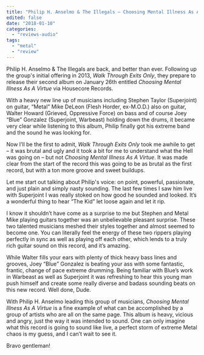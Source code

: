 ```yaml
---
title: "Philip H. Anselmo & The Illegals – Choosing Mental Illness As A Virtue"
edited: false
date: "2018-01-10"
categories:
  - "reviews-audio"
tags:
  - "metal"
  - "review"
---
```


Philip H. Anselmo & The Illegals are back, and better than ever. Following up the group's initial offering in 2013, _Walk Through Exits Only_, they prepare to release their second album on January 26th entitled _Choosing Mental Illness As A Virtue_ via Housecore Records.

With a heavy new line up of musicians including Stephen Taylor (Superjoint) on guitar, “Metal” Mike DeLeon (Flesh Horder, ex-M.O.D.) also on guitar, Walter Howard (Grieved, Oppressive Force) on bass and of course Joey “Blue” Gonzalez (Superjoint, Warbeast) holding down the drums, it became very clear while listening to this album, Philip finally got his extreme band and the sound he was looking for.

Now I’ll be the first to admit, _Walk Through Exits Only_ took me awhile to get – it was brutal and ugly and it took a bit for me to understand what the Hell was going on – but not _Choosing Mental Illness As A Virtue_. It was made clear from the start of the record this was going to be as brutal as the first record, but with a ton more groove and sweet buildups.

Let me start out talking about Philip's voice: on point, powerful, passionate, and just plain and simply nasty sounding. The last few times I saw him live with Superjoint I was really stoked on how good he sounded and looked. It’s a wonderful thing to hear “The Kid” let loose again and let it rip.

I know it shouldn’t have come as a surprise to me but Stephen and Metal Mike playing guitars together was an unbelievable pleasant surprise. These two talented musicians meshed their styles together and almost seemed to become one. You can literally feel the energy of these two rippers playing perfectly in sync as well as playing off each other, which lends to a truly rich guitar sound on this record, and it’s amazing.

While Walter fills your ears with plenty of thick heavy bass lines and grooves, Joey “Blue” Gonzalez is beating your ass with some fantastic, frantic, change of pace extreme drumming. Being familiar with Blue’s work in Warbeast as well as Superjoint it was refreshing to hear this young man push himself and create some really diverse and badass sounding beats on this new record. Well done, Dude.

With Philip H. Anselmo leading this group of musicians, _Choosing Mental Illness As A Virtue_ is a fine example of what can be accomplished by a group of artists who are all on the same page. This album is heavy, vicious and angry, just the way it was intended to sound. One can only imagine what this record is going to sound like live, a perfect storm of extreme Metal chaos is my guess, and I can’t wait to see it.

Bravo gentleman!
